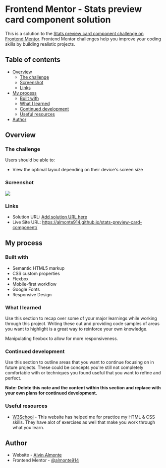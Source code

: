 # Frontend Mentor - Stats preview card component solution

This is a solution to the [Stats preview card component challenge on Frontend Mentor](https://www.frontendmentor.io/challenges/stats-preview-card-component-8JqbgoU62). Frontend Mentor challenges help you improve your coding skills by building realistic projects. 

## Table of contents

- [Overview](#overview)
  - [The challenge](#the-challenge)
  - [Screenshot](#screenshot)
  - [Links](#links)
- [My process](#my-process)
  - [Built with](#built-with)
  - [What I learned](#what-i-learned)
  - [Continued development](#continued-development)
  - [Useful resources](#useful-resources)
- [Author](#author)

## Overview

### The challenge

Users should be able to:

- View the optimal layout depending on their device's screen size

### Screenshot

![](./spcmobile.jpg)

### Links

- Solution URL: [Add solution URL here](https://your-solution-url.com)
- Live Site URL: https://almonte914.github.io/stats-preview-card-component/

## My process

### Built with

- Semantic HTML5 markup
- CSS custom properties
- Flexbox
- Mobile-first workflow
- Google Fonts
- Responsive Design

### What I learned

Use this section to recap over some of your major learnings while working through this project. Writing these out and providing code samples of areas you want to highlight is a great way to reinforce your own knowledge.

Manipulating flexbox to allow for more responsiveness.

### Continued development

Use this section to outline areas that you want to continue focusing on in future projects. These could be concepts you're still not completely comfortable with or techniques you found useful that you want to refine and perfect.

**Note: Delete this note and the content within this section and replace with your own plans for continued development.**

### Useful resources

- [W3School](https://www.w3schools.com) - This website has helped me for practice my HTML & CSS skills. They have alot of exercises as well that make you work through what you learn.


## Author

- Website - [Alvin Almonte](https://https://almonte914.github.io/bresume/)
- Frontend Mentor - [@almonte914](https://www.frontendmentor.io/profile/almonte914)


